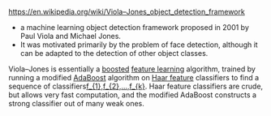 https://en.wikipedia.org/wiki/Viola–Jones_object_detection_framework

- a machine learning object detection framework proposed in 2001 by Paul Viola and Michael Jones. 
- It was motivated primarily by the problem of face detection, although it can be adapted to the detection of other object classes.

Viola–Jones is essentially a [boosted](https://en.wikipedia.org/wiki/Boosting_(machine_learning) "Boosting (machine learning)") [feature learning](https://en.wikipedia.org/wiki/Feature_learning "Feature learning") algorithm, trained by running a modified [AdaBoost](https://en.wikipedia.org/wiki/AdaBoost "AdaBoost") algorithm on [Haar feature](https://en.wikipedia.org/wiki/Haar-like_feature "Haar-like feature") classifiers to find a sequence of classifiers[f_{1},f_{2},...,f_{k}](https://wikimedia.org/api/rest_v1/media/math/render/svg/33f5b5d94c2f6f9144c9fc91c11fcae2648261db). Haar feature classifiers are crude, but allows very fast computation, and the modified AdaBoost constructs a strong classifier out of many weak ones.
